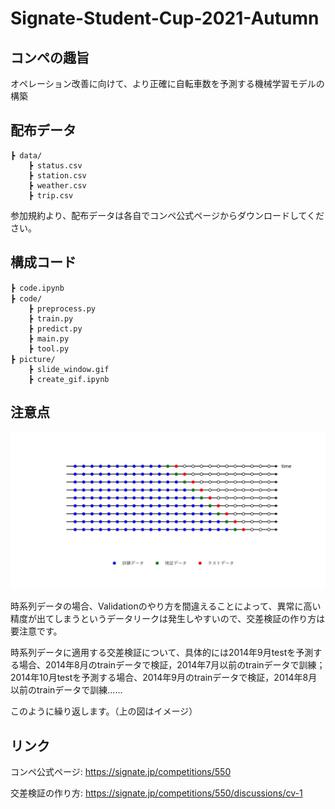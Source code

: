 # Signate-Student-Cup-2021-Autumn



## コンペの趣旨

オペレーション改善に向けて、より正確に自転車数を予測する機械学習モデルの構築  

  

  
  

## 配布データ

```
┣ data/
    ┣ status.csv            
    ┣ station.csv           
    ┣ weather.csv    		    
    ┣ trip.csv              
```

参加規約より、配布データは各自でコンペ公式ページからダウンロードしてください。

  
  
  
 
## 構成コード

```
┣ code.ipynb　　　　　　
┣ code/　　　　　　
    ┣ preprocess.py         
    ┣ train.py      		    
    ┣ predict.py          	
    ┣ main.py      		   	  
    ┣ tool.py   		      	
┣ picture/　　　　　　
    ┣ slide_window.gif      
    ┣ create_gif.ipynb      		
```
  
  


## 注意点

<img src="picture\slide_window.gif" style="zoom:67%;" />

時系列データの場合、Validationのやり方を間違えることによって、異常に高い精度が出てしまうというデータリークは発生しやすいので、交差検証の作り方は要注意です。

時系列データに適用する交差検証について、具体的には2014年9月testを予測する場合、2014年8月のtrainデータで検証，2014年7月以前のtrainデータで訓練；2014年10月testを予測する場合、2014年9月のtrainデータで検証，2014年8月以前のtrainデータで訓練…… 

このように繰り返します。（上の図はイメージ）

  
  
  




  

  
  
## リンク

コンペ公式ページ: https://signate.jp/competitions/550

交差検証の作り方: https://signate.jp/competitions/550/discussions/cv-1
